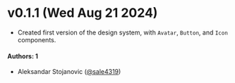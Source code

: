 # v0.1.1 (Wed Aug 21 2024)

- Created first version of the design system, with `Avatar`, `Button`, and `Icon` components.

#### Authors: 1

- Aleksandar Stojanovic ([@sale4319](https://github.com/sale4319))
